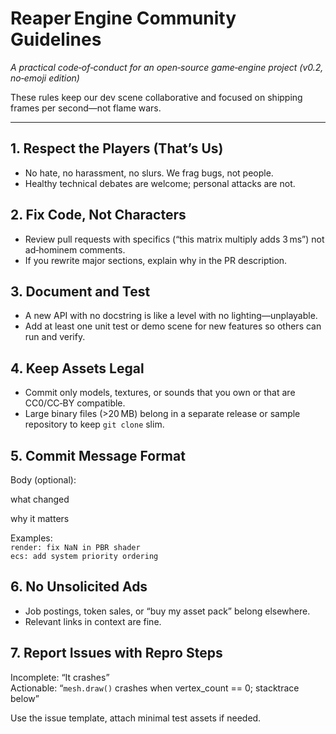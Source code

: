# Reaper Engine Community Guidelines  
_A practical code‑of‑conduct for an open‑source game‑engine project (v0.2, no‑emoji edition)_

These rules keep our dev scene collaborative and focused on shipping frames per second—not flame wars.

---

## 1. Respect the Players (That’s Us)
- No hate, no harassment, no slurs. We frag bugs, not people.  
- Healthy technical debates are welcome; personal attacks are not.

## 2. Fix Code, Not Characters
- Review pull requests with specifics (“this matrix multiply adds 3 ms”) not ad‑hominem comments.  
- If you rewrite major sections, explain why in the PR description.

## 3. Document and Test
- A new API with no docstring is like a level with no lighting—unplayable.  
- Add at least one unit test or demo scene for new features so others can run and verify.

## 4. Keep Assets Legal
- Commit only models, textures, or sounds that you own or that are CC0/CC‑BY compatible.  
- Large binary files (>20 MB) belong in a separate release or sample repository to keep `git clone` slim.

## 5. Commit Message Format
Body (optional):

what changed

why it matters

Examples:  
`render: fix NaN in PBR shader`  
`ecs: add system priority ordering`

## 6. No Unsolicited Ads
- Job postings, token sales, or “buy my asset pack” belong elsewhere.  
- Relevant links in context are fine.

## 7. Report Issues with Repro Steps
Incomplete: “It crashes”  
Actionable: “`mesh.draw()` crashes when vertex_count == 0; stacktrace below”

Use the issue template, attach minimal test assets if needed. 
